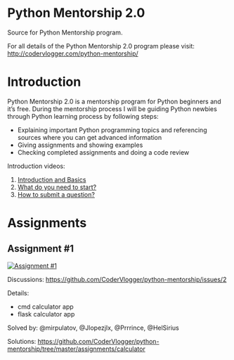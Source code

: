 # Python Mentorship 2.0

Source for Python Mentorship program.

For all details of the Python Mentorship 2.0 program please visit:
http://codervlogger.com/python-mentorship/

# Introduction

Python Mentorship 2.0 is a mentorship program for Python beginners and it’s free. During the mentorship process I will be guiding Python newbies through Python learning process by following steps:

- Explaining important Python programming topics and referencing sources where you can get advanced information
- Giving assignments and showing examples
- Checking completed assignments and doing a code review

Introduction videos:

1. [Introduction and Basics](https://www.youtube.com/watch?v=n10Io1LKcAk&list=PLxa49UnOmIzqHkmBagunmLgZx8_DsXCIN&index=2)
2. [What do you need to start?](https://www.youtube.com/watch?v=Qx8P841V9u4&list=PLxa49UnOmIzqHkmBagunmLgZx8_DsXCIN&index=2)
3. [How to submit a question?](https://www.youtube.com/watch?v=UwpZayjeUjE&list=PLxa49UnOmIzqHkmBagunmLgZx8_DsXCIN&index=4)

# Assignments

## Assignment #1

[![Assignment #1](https://img.youtube.com/vi/UwpZayjeUjE/0.jpg)](https://www.youtube.com/watch?v=UwpZayjeUjE)

Discussions:
https://github.com/CoderVlogger/python-mentorship/issues/2

Details:
- cmd calculator app
- flask calculator app

Solved by:
@mirpulatov, @Jlopezjlx, @Prrrince, @HelSirius

Solutions:
https://github.com/CoderVlogger/python-mentorship/tree/master/assignments/calculator

